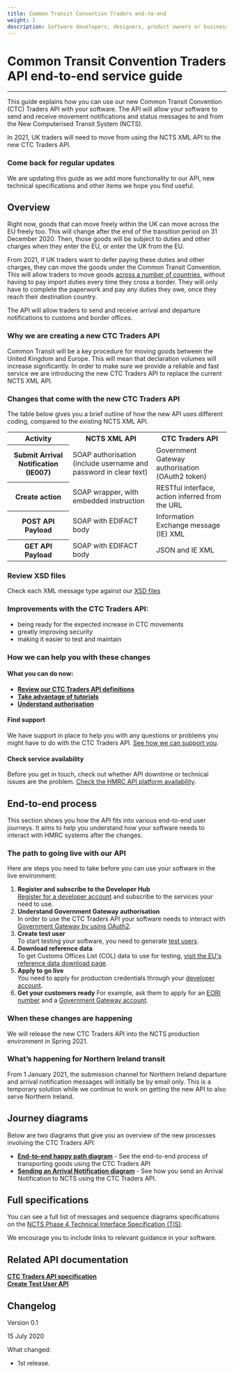 ```yaml
---
title: Common Transit Convention Traders end-to-end
weight: 1
description: Software developers, designers, product owners or business analysts. Integrate your software with Common Transit Convention Traders API.
---
```


# Common Transit Convention Traders API end-to-end service guide

***

This guide explains how you can use our new Common Transit Convention (CTC) Traders API with your software. The API will allow your software to send and receive movement notifications and status messages to and from the New Computerised Transit System (NCTS). 

In 2021, UK traders will need to move from using the NCTS XML API to the new CTC Traders API. 


### Come back for regular updates

We are updating this guide as we add more functionality to our API, new technical specifications and other items we hope you find useful. 



## Overview

Right now, goods that can move freely within the UK can move across the EU freely too. This will change after the end of the transition period on 31 December 2020. Then, those goods will be subject to duties and other charges when they enter the EU, or enter the UK from the EU.

From 2021, if UK traders want to defer paying these duties and other charges, they can move the goods under the Common Transit Convention. This will allow traders to move goods [across a number of countries](https://www.gov.uk/guidance/common-transit-convention-countries), without having to pay import duties every time they cross a border. They will only have to complete the paperwork and pay any duties they owe, once they reach their destination country.

The API will allow traders to send and receive arrival and departure notifications to customs and border offices.



### Why we are creating a new CTC Traders API

Common Transit will be a key procedure for moving goods between the United Kingdom and Europe. This will mean that declaration volumes will increase significantly. In order to make sure we provide a reliable and fast service we are introducing the new CTC Traders API to replace the current NCTS XML API.


### Changes that come with the new CTC Traders API

The table below gives you a brief outline of how the new API uses different coding, compared to the existing NCTS XML API.   

<table>
  <tr>
    <th>Activity</th>
    <th>NCTS XML API</th>
    <th>CTC Traders API</th>
  </tr>
  <tr>
    <th>Submit Arrival Notification (IE007)</th>
    <td>SOAP authorisation (include username and password in clear text)</td>
    <td>Government Gateway authorisation (OAuth2 token)</td>
  </tr>
  <tr>
    <th>Create action</th>
    <td>SOAP wrapper, with embedded instruction</td>
    <td>RESTful interface, action inferred from the URL</td>
  </tr>
  <tr>
    <th>POST API Payload</th>
    <td>SOAP with EDIFACT body</td>
    <td>Information Exchange message (IE) XML</td>
  </tr>
  <tr>
    <th>GET API Payload</th>
    <td>SOAP with EDIFACT body</td>
    <td>JSON and IE XML</td>
  </tr>
</table>

</body>
</html>


### Review XSD files 

Check each XML message type against our [XSD files](https://github.com/hmrc/common-transit-convention-traders/tree/master/conf/xsd) 


### Improvements with the CTC Traders API:  
* being ready for the expected increase in CTC movements  
* greatly improving security   
* making it easier to test and maintain      



### How we can help you with these changes

#### What you can do now: 
- **[Review our CTC Traders API definitions](https://developer.service.hmrc.gov.uk/api-documentation/docs/api/service/common-transit-convention-traders/1.0)**  
- **[Take advantage of tutorials](https://developer.service.hmrc.gov.uk/api-documentation/docs/tutorials)** 
- **[Understand authorisation](https://developer.service.hmrc.gov.uk/api-documentation/docs/authorisation)**

#### Find support

We have support in place to help you with any questions or problems you might have to do with the CTC Traders API. [See how we can support you]( https://developer.service.hmrc.gov.uk/guides/common-transit-convention-traders-service-guide/documentation/get-support.html).    
    
    
#### Check service availability

Before you get in touch, check out whether API downtime or technical issues are the problem. [Check the HMRC API platform availability](https://api-platform-status.production.tax.service.gov.uk).    


 
## End-to-end process

This section shows you how the API fits into various end-to-end user journeys. It aims to help you understand how your software needs to interact with HMRC systems after the changes.


### The path to going live with our API

Here are steps you need to take before you can use your software in the live environment:

1. **Register and subscribe to the Developer Hub**  
[Register for a developer account](https://developer.service.hmrc.gov.uk/developer/registration) and subscribe to the services your need to use.  
2. **Understand Government Gateway authorisation**    
In order to use the CTC Traders API your software needs to interact with [Government Gateway by using OAuth2](https://developer.service.hmrc.gov.uk/api-documentation/docs/authorisation).
3. **Create test user**    
To start testing your software, you need to generate [test users](https://developer.service.hmrc.gov.uk/api-test-user). 
4. **Download reference data**   
To get Customs Offices List (COL) data to use for testing, [visit the EU's reference data download page](https://ec.europa.eu/taxation_customs/dds2/col/col_download_home.jsp?Lang=en).
5. **Apply to go live**     
You need to apply for production credentials through your [developer account](https://developer.service.hmrc.gov.uk/developer/registration). 
6. **Get your customers ready**
For example, ask them to apply for an [EORI number](https://www.gov.uk/eori) and a [Government Gateway account](https://www.gov.uk/log-in-register-hmrc-online-services).




### When these changes are happening

We will release the new CTC Traders API into the NCTS production environment in Spring 2021.

### What’s happening for Northern Ireland transit

From 1 January 2021, the submission channel for Northern Ireland departure and arrival notification messages will initially be by email only. This is a temporary solution while we continue to work on getting the new API to also serve Northern Ireland.


## Journey diagrams

Below are two diagrams that give you an overview of the new processes involving the CTC Traders API:

- **[End-to-end happy path diagram](https://developer.service.hmrc.gov.uk/guides/common-transit-convention-traders-service-guide/documentation/end-to-end-happy-path.html)** - See the end-to-end process of transporting goods using the CTC Traders API
- **[Sending an Arrival Notification diagram](https://developer.service.hmrc.gov.uk/guides/common-transit-convention-traders-service-guide/documentation/arrivals-diagram.html)** - See how you send an Arrival Notification to NCTS using the CTC Traders API.   

## Full specifications
You can see a full list of messages and sequence diagrams specifications on the [NCTS Phase 4 Technical Interface Specification (TIS)](https://www.gov.uk/government/publications/new-computerised-transit-system-technical-specifications).   


We encourage you to include links to relevant guidance in your software.





## Related API documentation
<!--- Section owner: MTD Programme --->

  **[CTC Traders API specification](https://developer.service.hmrc.gov.uk/api-documentation/docs/api/service/common-transit-convention-traders/1.0)**  
  **[Create Test User API](https://developer.service.hmrc.gov.uk/api-documentation/docs/api/service/api-platform-test-user/1.0)**

## Changelog
<!--- Section owner: MTD Programme --->

Version 0.1

15 July 2020

What changed:

* 1st release.
